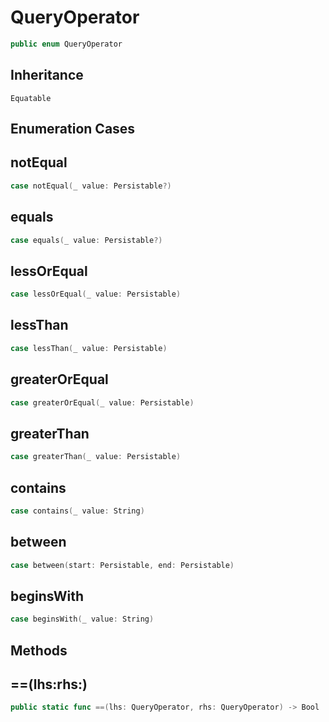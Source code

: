 # QueryOperator

``` swift
public enum QueryOperator
```

## Inheritance

`Equatable`

## Enumeration Cases

## notEqual

``` swift
case notEqual(_ value: Persistable?)
```

## equals

``` swift
case equals(_ value: Persistable?)
```

## lessOrEqual

``` swift
case lessOrEqual(_ value: Persistable)
```

## lessThan

``` swift
case lessThan(_ value: Persistable)
```

## greaterOrEqual

``` swift
case greaterOrEqual(_ value: Persistable)
```

## greaterThan

``` swift
case greaterThan(_ value: Persistable)
```

## contains

``` swift
case contains(_ value: String)
```

## between

``` swift
case between(start: Persistable, end: Persistable)
```

## beginsWith

``` swift
case beginsWith(_ value: String)
```

## Methods

## \==(lhs:rhs:)

``` swift
public static func ==(lhs: QueryOperator, rhs: QueryOperator) -> Bool
```
